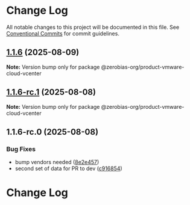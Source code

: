 # Change Log

All notable changes to this project will be documented in this file.
See [Conventional Commits](https://conventionalcommits.org) for commit guidelines.

## [1.1.6](https://github.com/zerobias-org/product/compare/@zerobias-org/product-vmware-cloud-vcenter@1.1.6-rc.1...@zerobias-org/product-vmware-cloud-vcenter@1.1.6) (2025-08-09)

**Note:** Version bump only for package @zerobias-org/product-vmware-cloud-vcenter





## [1.1.6-rc.1](https://github.com/zerobias-org/product/compare/@zerobias-org/product-vmware-cloud-vcenter@1.1.6-rc.0...@zerobias-org/product-vmware-cloud-vcenter@1.1.6-rc.1) (2025-08-08)

**Note:** Version bump only for package @zerobias-org/product-vmware-cloud-vcenter





## 1.1.6-rc.0 (2025-08-08)


### Bug Fixes

* bump vendors needed ([8e2e457](https://github.com/zerobias-org/product/commit/8e2e457e0b5d7141a05e8f2c178bc2854f2b7178))
* second set of data for PR to dev ([c916854](https://github.com/zerobias-org/product/commit/c916854bcf229b1c2042ffdea18472d66a061aaf))





# Change Log
